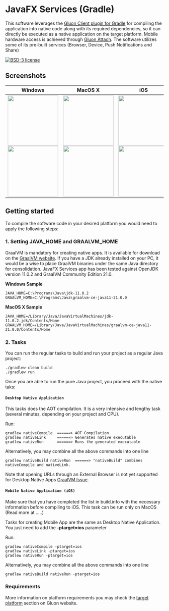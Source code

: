 # JavaFX Services (Gradle)

This software leverages the [Gluon Client plugin for Gradle](https://github.com/gluonhq/client-gradle-plugin) for compiling the application into native code along with its required dependencies, so it can directly be executed as a native application on the target platform. Mobile hardware access is achieved through [Gluon Attach](https://gluonhq.com/products/mobile/attach). The software utilizes some of its pre-built services (Browser, Device, Push Notifications and Share) 

[![BSD-3 license](https://img.shields.io/badge/license-BSD--3-%230778B9.svg)](https://opensource.org/licenses/BSD-3-Clause)

## Screenshots

| Windows | MacOS X |  iOS  |
| :----:  | :----:  | :----:|
|<img src="https://user-images.githubusercontent.com/13131668/107875171-010b5800-6ec7-11eb-9318-afe4571bcf1a.png" width="160"/> <img src="https://user-images.githubusercontent.com/13131668/107875211-3f087c00-6ec7-11eb-9d8a-97f54acdd8f5.png" width="160"/>|<img src="https://user-images.githubusercontent.com/13131668/107875338-fb624200-6ec7-11eb-9609-0e6a07a0b764.png" width="160"/> <img src="https://user-images.githubusercontent.com/13131668/107875501-09649280-6ec9-11eb-8c33-4b94c4feba1b.png" width="160"/>|<img src="https://user-images.githubusercontent.com/13131668/107877660-7cc0d100-6ed6-11eb-8214-94f0cb8d1868.png" width="160"/> <img src="hhttps://user-images.githubusercontent.com/13131668/107877664-81858500-6ed6-11eb-866e-b5895abebf45.png" width="160"/>


## Getting started

To compile the software code in your desired platform you would need to apply the following steps:

### 1. Setting JAVA_HOME and GRAALVM_HOME

GraalVM is mandatory for creating native apps. It is available for download on the [GraalVM website](https://www.graalvm.org/downloads/). If you have a JDK already installed on your PC, it would be a wise to place GraalVM binaries under the same Java directory for consolidation. 
JavaFX Services app has been tested against OpenJDK version 11.0.2 and GraalVM Community Edition 21.0.

**Windows Sample**

    JAVA_HOME=C:\Programs\Java\jdk-11.0.2
    GRAALVM_HOME=C:\Programs\Java\graalvm-ce-java11-21.0.0

**MacOS X Sample**

    JAVA_HOME=/Library/Java/JavaVirtualMachines/jdk-11.0.2.jdk/Contents/Home
    GRAALVM_HOME=/Library/Java/JavaVirtualMachines/graalvm-ce-java11-21.0.0/Contents/Home

### 2. Tasks

You can run the regular tasks to build and run your project as a regular Java project:

    ./gradlew clean build
    ./gradlew run
    
Once you are able to run the pure Java project, you proceed with the native taks:    

#### `Desktop Native Application`

This tasks does the AOT compilation. It is a very intensive and lengthy task (several minutes, depending on your project and CPU).

Run:

    gradlew nativeCompile  ======> AOT Compilation
    gradlew nativeLink     ======> Generates native executable
    gradlew nativeRun      ======> Runs the generated executable

Alternatively, you may combine all the above commands into one line

    gradlew nativeBuild nativeRun  ======> "nativeBuild" combines nativeCompile and nativeLink.
    
Note that opening URLs through an External Browser is not yet supported for Desktop Native Apps [GraalVM Issue](https://github.com/oracle/graal/issues/2430).
    
#### `Mobile Native Application (iOS)`

Make sure that you have completed the list in build.info with the necessary information before compiling to iOS. 
This task can be run only on MacOS (Read more at .....)

Tasks for creating Mobile App are the same as Desktop Native Application.  
You just need to add the **-ptarget=ios** parameter 

Run:

    gradlew nativeCompile -ptarget=ios
    gradlew nativeLink -ptarget=ios
    gradlew nativeRun -ptarget=ios

Alternatively, you may combine all the above commands into one line

    gradlew nativeBuild nativeRun -ptarget=ios
    
### Requirements

More information on platform requirements you may check the [target platform](https://docs.gluonhq.com/#_platforms) section on Gluon website.
